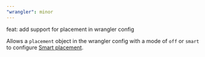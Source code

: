 ```yaml
---
"wrangler": minor
---
```


feat: add support for placement in wrangler config

Allows a `placement` object in the wrangler config with a mode of `off` or `smart` to configure [Smart placement](https://developers.cloudflare.com/workers/platform/smart-placement/).
